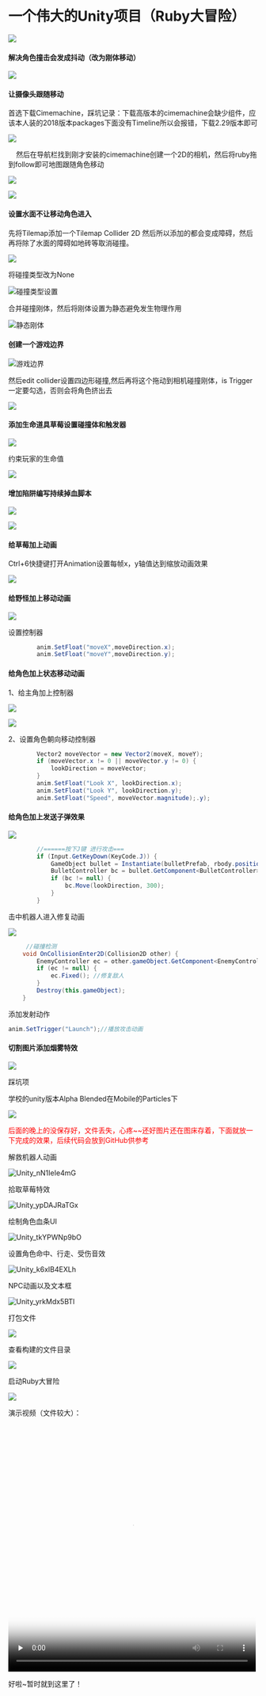 #### 

# 一个伟大的Unity项目（Ruby大冒险）

![](https://cos.zinzin.cc//images_1/Unity_T9yfyJqAsr.png?imageMogr2/format/webp)

#### 解决角色撞击会发成抖动（改为刚体移动）

![](https://cos.zinzin.cc//images_1/devenv_8XGkSs7VSj-1662791517287.png?imageMogr2/format/webp)

#### 让摄像头跟随移动

首选下载Cimemachine，踩坑记录：下载高版本的cimemachine会缺少组件，应该本人装的2018版本packages下面没有Timeline所以会报错，下载2.29版本即可

![](https://cos.zinzin.cc//images_1/Unity_P3j50Chq80.png?imageMogr2/format/webp)

    然后在导航栏找到刚才安装的cimemachine创建一个2D的相机，然后将ruby拖到follow即可地图跟随角色移动

![](https://cos.zinzin.cc//images_1/Unity_wNrFpl1Dn6.png?imageMogr2/format/webp)

![](https://cos.zinzin.cc//images_1/Unity_w8TzAkbtKG.png?imageMogr2/format/webp)

#### 设置水面不让移动角色进入

先将Tilemap添加一个Tilemap Collider 2D 然后所以添加的都会变成障碍，然后再将除了水面的障碍如地砖等取消碰撞。

![](https://cos.zinzin.cc//images_1/chrome_0Iaf21NUMu.png?imageMogr2/format/webp)

将碰撞类型改为None

![碰撞类型设置](https://cos.zinzin.cc//images_1/chrome_txwraVzqqO.png?imageMogr2/format/webp)

合并碰撞刚体，然后将刚体设置为静态避免发生物理作用

![静态刚体](https://cos.zinzin.cc//images_1/Unity_5msp4y4cAy.png?imageMogr2/format/webp)

#### 创建一个游戏边界

![游戏边界](https://cos.zinzin.cc//images_1/Unity_ZrQwuibgoe.png?imageMogr2/format/webp)

然后edit collider设置四边形碰撞,然后再将这个拖动到相机碰撞刚体，is Trigger一定要勾选，否则会将角色挤出去

![](https://cos.zinzin.cc//images_1/Unity_fhRYPPilZ2.png?imageMogr2/format/webp)

#### 添加生命道具草莓设置碰撞体和触发器

![](https://cos.zinzin.cc//images_1/MessageCenterUI_Ti23vKtGNh.png?imageMogr2/format/webp)

约束玩家的生命值

![](https://cos.zinzin.cc//images_1/devenv_CzChr2RR5n.png?imageMogr2/format/webp)

#### 增加陷阱编写持续掉血脚本

![](https://cos.zinzin.cc//images_1/MessageCenterUI_XzIlCvdEoF.png?imageMogr2/format/webp)

![](https://cos.zinzin.cc//images_1/devenv_keGa25fiG6.png?imageMogr2/format/webp)

#### 给草莓加上动画

Ctrl+6快捷键打开Animation设置每帧x，y轴值达到缩放动画效果

![](https://cos.zinzin.cc//images_1/MessageCenterUI_xurE8VnM7a.png?imageMogr2/format/webp)

#### 给野怪加上移动动画

![](https://cos.zinzin.cc//images_1/MessageCenterUI_3gJjyVehDj.png?imageMogr2/format/webp)

设置控制器

```cs
        anim.SetFloat("moveX",moveDirection.x);
        anim.SetFloat("moveY",moveDirection.y);
```

#### 给角色加上状态移动动画

1、给主角加上控制器

![](https://cos.zinzin.cc//images_1/MessageCenterUI_1tiAhK24j0.png?imageMogr2/format/webp)

![](https://cos.zinzin.cc//images_1/MessageCenterUI_A9EI5jeqNv.png?imageMogr2/format/webp)

2、设置角色朝向移动控制器

```cs
        Vector2 moveVector = new Vector2(moveX, moveY);
        if (moveVector.x != 0 || moveVector.y != 0) {
            lookDirection = moveVector;
        }
        anim.SetFloat("Look X", lookDirection.x);
        anim.SetFloat("Look Y", lookDirection.y);
        anim.SetFloat("Speed", moveVector.magnitude);.y);
```

#### 给角色加上发送子弹效果

![](https://cos.zinzin.cc//images_1/Unity_rIPyBIC8kF.gif?imageMogr2/format/webp)

```cs
        //======按下J键 进行攻击===
        if (Input.GetKeyDown(KeyCode.J)) {
            GameObject bullet = Instantiate(bulletPrefab, rbody.position, Quaternion.identity);
            BulletController bc = bullet.GetComponent<BulletController>();
            if (bc != null) {
                bc.Move(lookDirection, 300);
            }
        }
```

击中机器人进入修复动画

![](https://cos.zinzin.cc//images_1/Unity_95g9i2Tkww.gif?imageMogr2/format/webp)

```cs
     //碰撞检测
    void OnCollisionEnter2D(Collision2D other) {
        EnemyController ec = other.gameObject.GetComponent<EnemyController>();
        if (ec != null) {
            ec.Fixed(); //修复敌人
        }
        Destroy(this.gameObject);
    }
```

添加发射动作

```cs
anim.SetTrigger("Launch");//播放攻击动画
```

#### 切割图片添加烟雾特效

![](https://cos.zinzin.cc//images_1/Unity_2fZYKfGeuA.png?imageMogr2/format/webp)

踩坑项

学校的unity版本Alpha Blended在Mobile的Particles下

![](https://cos.zinzin.cc//images_1/ShareX_QDdFiNWs85.png?imageMogr2/format/webp)

<font color=RED>后面的晚上的没保存好，文件丢失，心疼~~还好图片还在图床存着，下面就放一下完成的效果，后续代码会放到GitHub供参考</font>

解救机器人动画

![Unity_nN1IeIe4mG](https://cos.zinzin.cc//images_1/Unity_nN1IeIe4mG.gif?imageMogr2/format/webp)

拾取草莓特效

![Unity_ypDAJRaTGx](https://cos.zinzin.cc//images_1/Unity_ypDAJRaTGx.png?imageMogr2/format/webp)

绘制角色血条UI

![Unity_tkYPWNp9bO](https://cos.zinzin.cc//images_1/Unity_tkYPWNp9bO.gif?imageMogr2/format/webp)

设置角色命中、行走、受伤音效

![Unity_k6xIB4EXLh](https://cos.zinzin.cc//images_1/Unity_k6xIB4EXLh.png?imageMogr2/format/webp)

NPC动画以及文本框

![Unity_yrkMdx5BTl](https://cos.zinzin.cc//images_1/Unity_yrkMdx5BTl.gif?imageMogr2/format/webp)

打包文件

![](https://cos.zinzin.cc//images_1/Unity_swd0q4gpIf.png?imageMogr2/format/webp)

查看构建的文件目录

![](https://cos.zinzin.cc//images_1/explorer_9GFWxwV4zh.png?imageMogr2/format/webp)

启动Ruby大冒险

![](https://cos.zinzin.cc//images_1/Ruby%E5%A4%A7%E5%86%92%E9%99%A9_S9nEzM9uHS.png?imageMogr2/format/webp)

演示视频（文件较大）：

<video id="video" controls="" preload="none" poster="https://cos.zinzin.cc//images_1/Unity_qp4chrsOaE.png?imageMogr2/format/webp"  width="500" height="500">
    <source id="mp4" src="https://pan.zinzin.cc/directlink/zfile/%E6%BC%94%E7%A4%BA%E6%96%87%E4%BB%B6/68D0BuNEma.mp4" type="video/mp4"><source>
</video>

好啦~暂时就到这里了！
